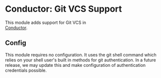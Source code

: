 Conductor: Git VCS Support
===============================================

This module adds support for Git VCS in   
[Conductor](https://github.com/conductorphp/conductor-core).

## Config

This module requires no configuration. It uses the git shell command which relies on your shell user's built in methods
for git authentication. In a future release, we may update this and make configuration of authentication credentials
possible.
